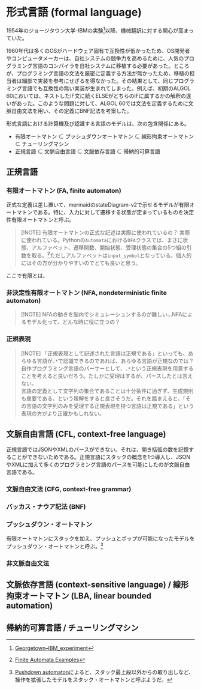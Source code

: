 # 形式言語 (formal language)

1954年のジョージタウン大学-IBMの実験[^wikipedia_Georgetown–IBM_experiment]以降、機械翻訳に対する関心が高まっていた。
[^wikipedia_Georgetown–IBM_experiment]: [Georgetown–IBM_experiment](https://en.wikipedia.org/wiki/Georgetown%E2%80%93IBM_experiment)

1960年代は多くのOSがハードウェア固有で互換性が低かったため、OS開発者やコンピュータメーカーは、自社システムの競争力を高めるために、人気のプログラミング言語のコンパイラを自社システムに移植する必要があった。ところが、プログラミング言語の文法を厳密に定義する方法が無かったため、移植の担当者は細部で実装を参考にせざるを得なかった。その結果として、同じプログラミング言語でも互換性の無い実装が生まれてしまった。例えば、初期のALGOL 60においては、ネストしたIF文に続くELSEがどちらのIFに属するかの解釈の違いがあった。このような問題に対して、ALGOL 60では文法を定義するために文脈自由文法を用い、その定義にBNF記法を考案した。

形式言語における計算機及び認識する言語のモデルは、次の包含関係にある。

- 有限オートマトン ⊂ プッシュダウンオートマトン ⊂ 線形拘束オートマトン ⊂ チューリングマシン
- 正規言語 ⊂ 文脈自由言語 ⊂ 文脈依存言語 ⊂ 帰納的可算言語

## 正規言語

### 有限オートマトン (FA, finite automaton)

正式な定義は差し置いて、mermaidのstateDiagram-v2で示せるモデルが有限オートマトンである。特に、入力に対して遷移する状態が定まっているものを決定性有限オートマトンと呼ぶ。

> [!NOTE] 有限オートマトンの正式な記述は実際に使われているの？
> 実際に使われている。Pythonの`Automata`における`DFA`クラスでは、まさに状態、アルファベット、遷移関数、開始状態、受理状態の集合の5つ組の引数を取る。[^python-automata]ただしアルファベットは`input_symbol`となっている。個人的にはその方が分かりやすいのでとても良いと思う。
[^python-automata]: [Finite Automata Examples](https://caleb531.github.io/automata/examples/fa-examples/)

ここで有限とは、

### 非決定性有限オートマトン (NFA, nondeterministic finite automaton)

> [!NOTE] NFAの動きを脳内でシミュレーションするのが難しい...NFAによるモデル化って、どんな時に役に立つの？

### 正規表現

> [!NOTE] 「正規表現として記述された言語は正規である」といっても、あらゆる言語が`.*`で認識できるのであれば、あらゆる言語が正規なのでは？
> 自作プログラミング言語のパーサーとして、`.*`という正規表現を用意することを考えると良いだろう。たしかに受理はするが、パースしたとは言えない。  
> 言語の定義として文字列の集合であることは十分条件に過ぎず、生成規則も重要である、という理解をすると良さそうだ。それを踏まえると、「その言語の文字列のみを受理する正規表現を持つ言語は正規である」という表現の方がより正確かもしれない。

## 文脈自由言語 (CFL, context-free language)

正規言語ではJSONやXMLのパースができない。それは、開き括弧の数を記憶することができないためである。正規言語にスタックの概念を1つ導入し、JSONやXMLに加えて多くのプログラミング言語のパースを可能にしたのが文脈自由言語である。

### 文脈自由文法 (CFG, context-free grammar)

### バッカス・ナウア記法 (BNF)

### プッシュダウン・オートマトン

有限オートマトンにスタックを加え、プッシュとポップが可能になったモデルをプッシュダウン・オートマトンと呼ぶ。[^wikipedia_Pushdown-automaton]
[^wikipedia_Pushdown-automaton]: [Pushdown automaton](https://en.wikipedia.org/wiki/Pushdown_automaton)によると、スタック最上段以外からの取り出しなど、操作を拡張したモデルをスタック・オートマトンと呼ぶようだ。

### 非文脈自由文法

## 文脈依存言語 (context-sensitive language) / 線形拘束オートマトン (LBA, linear bounded automation)

## 帰納的可算言語 / チューリングマシン

<!-- チューリング完全 -->

